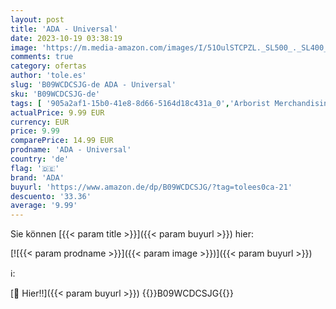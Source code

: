 ```yaml
---
layout: post
title: 'ADA - Universal'
date: 2023-10-19 03:38:19
image: 'https://m.media-amazon.com/images/I/51OulSTCPZL._SL500_._SL400_.jpg'
comments: true
category: ofertas
author: 'tole.es'
slug: 'B09WCDCSJG-de ADA - Universal'
sku: 'B09WCDCSJG-de'
tags: [ '905a2af1-15b0-41e8-8d66-5164d18c431a_0','Arborist Merchandising Root','Artist Pages Filter Nodes','Custom Stores','Heavy Metal','Main Albums','Metal & Hardrock','Musik Kategorien','Musik-CDs & Vinyl','Regions','Regular Stores','Rock','Self Service','Shops','USA & Großbritannien','ada','🇩🇪', ]
actualPrice: 9.99 EUR
currency: EUR
price: 9.99
comparePrice: 14.99 EUR
prodname: 'ADA - Universal'
country: 'de'
flag: '🇩🇪'
brand: 'ADA'
buyurl: 'https://www.amazon.de/dp/B09WCDCSJG/?tag=tolees0ca-21'
descuento: '33.36'
average: '9.99'
---
```


Sie können [{{< param title >}}]({{< param buyurl >}}) hier:

[![{{< param prodname >}}]({{< param image >}})]({{< param buyurl >}})

ℹ️:


[🛒 Hier!!]({{< param buyurl >}})
{{<world>}}B09WCDCSJG{{</world>}}
